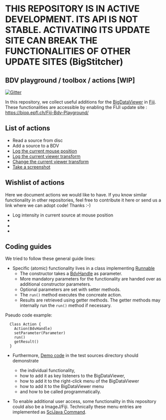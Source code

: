 # THIS REPOSITORY IS IN ACTIVE DEVELOPMENT. ITS API IS NOT STABLE. ACTIVATING ITS UPDATE SITE CAN BREAK THE FUNCTIONALITIES OF OTHER UPDATE SITES (BigStitcher)

## BDV playground / toolbox / actions [WIP]

[![Gitter](https://badges.gitter.im/bigdataviewer-playground/community.svg)](https://gitter.im/bigdataviewer-playground/community?utm_source=badge&utm_medium=badge&utm_campaign=pr-badge)

In this repository, we collect useful additions for the [BigDataViewer](https://imagej.net/BigDataViewer) in [Fiji](https://fiji.sc). These functionalities are accessible by enabling the FIJI update site : https://biop.epfl.ch/Fiji-Bdv-Playground/

## List of actions
* Read a source from disc
* Add a source to a BDV
* [Log the current mouse position](https://github.com/haesleinhuepf/bigdataviewer-playground/blob/master/src/test/src/sc/fiji/bdv/navigate/LogMousePositionDemo.java#L33)
* [Log the current viewer transform](https://github.com/haesleinhuepf/bigdataviewer-playground/blob/master/src/test/src/sc/fiji/bdv/navigate/ViewTransformSetAndLogDemo.java#L35)
* [Change the current viewer transform](https://github.com/haesleinhuepf/bigdataviewer-playground/blob/master/src/test/src/sc/fiji/bdv/navigate/ViewTransformSetAndLogDemo.java#L37-L40)
* [Take a screenshot](https://github.com/haesleinhuepf/bigdataviewer-playground/blob/master/src/test/src/sc/fiji/bdv/screenshot/ScreenshotDemo.java)

## Wishlist of actions
Here we document actions we would like to have. If you know similar functionality in other repositories, feel free to contribute it here or send us a link where we can adopt code! Thanks :-)
* Log intensity in current source at mouse position
* 
* 
* 

## Coding guides
We tried to follow these general guide lines:
* Specific (atomic) functionality lives in a class implementing [Runnable](https://docs.oracle.com/javase/7/docs/api/java/lang/Runnable.html)
  * The constructor takes a [BdvHandle](https://github.com/bigdataviewer/bigdataviewer-vistools/blob/master/src/main/java/bdvh/util/BdvHandle.java) as parameter.
  * More mandatory parameters for the functionality are handed over as additional constructor parameters.
  * Optional parameters are set with setter methods.
  * The `run()` method executes the concreate action.
  * Results are retrieved using getter methods. The getter methods may internally run the `run()` method if necessary.

Pseudo code example:
```
  Class Action {
    Action(BdvHandle)
    setParameter(Parameter)
    run()
    getResult()
  }
```

* Furthermore, [Demo code](https://github.com/haesleinhuepf/bigdataviewer-playground/tree/master/src/test/src/sc/fiji/bdv) in the test sources directory should demonstrate
  * the individual functionality, 
  * how to add it as key listeners to the BigDataViewer,
  * how to add it to the right-click menu of the BigDataViewer 
  * how to add it to the BigDataViewer menu
  * and how to be called programmatically.

* To enable additional user access, some functionality in this repository could also be a ImageJ/Fiji. Technically these menu entries are implemented as [SciJava Command](https://javadoc.scijava.org/SciJava/org/scijava/command/Command.html).
  
